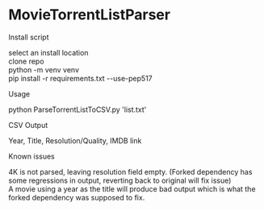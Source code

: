 # MovieTorrentListParser

Install script

select an install location  
clone repo  
python -m venv venv  
pip install -r requirements.txt --use-pep517

Usage

python ParseTorrentListToCSV.py 'list.txt'

CSV Output

Year, Title, Resolution/Quality, IMDB link

Known issues

4K is not parsed, leaving resolution field empty. (Forked dependency has some regressions in output, reverting back to original will fix issue)  
A movie using a year as the title will produce bad output which is what the forked dependency was supposed to fix.
